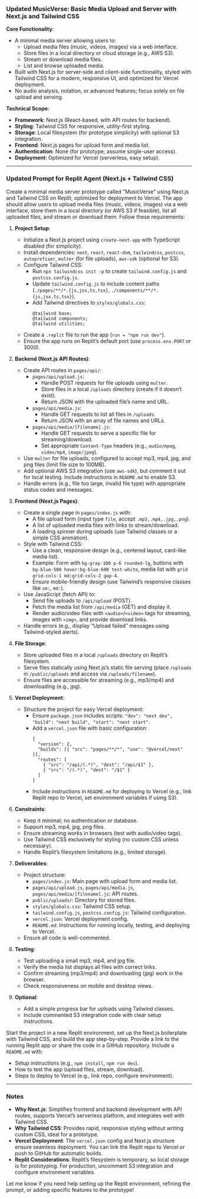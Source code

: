 ### Updated MusicVerse: Basic Media Upload and Server with Next.js and Tailwind CSS

**Core Functionality**:
- A minimal media server allowing users to:
  - Upload media files (music, videos, images) via a web interface.
  - Store files in a local directory or cloud storage (e.g., AWS S3).
  - Stream or download media files.
  - List and browse uploaded media.
- Built with Next.js for server-side and client-side functionality, styled with Tailwind CSS for a modern, responsive UI, and optimized for Vercel deployment.
- No audio analysis, notation, or advanced features; focus solely on file upload and serving.

**Technical Scope**:
- **Framework**: Next.js (React-based, with API routes for backend).
- **Styling**: Tailwind CSS for responsive, utility-first styling.
- **Storage**: Local filesystem (for prototype simplicity) with optional S3 integration.
- **Frontend**: Next.js pages for upload form and media list.
- **Authentication**: None (for prototype; assume single-user access).
- **Deployment**: Optimized for Vercel (serverless, easy setup).

---

### Updated Prompt for Replit Agent (Next.js + Tailwind CSS)


Create a minimal media server prototype called "MusicVerse" using Next.js and Tailwind CSS on Replit, optimized for deployment to Vercel. The app should allow users to upload media files (music, videos, images) via a web interface, store them in a local directory (or AWS S3 if feasible), list all uploaded files, and stream or download them. Follow these requirements:

1. **Project Setup**:
   - Initialize a Next.js project using `create-next-app` with TypeScript disabled (for simplicity).
   - Install dependencies: `next`, `react`, `react-dom`, `tailwindcss`, `postcss`, `autoprefixer`, `multer` (for file uploads), `aws-sdk` (optional for S3).
   - Configure Tailwind CSS:
     - Run `npx tailwindcss init -p` to create `tailwind.config.js` and `postcss.config.js`.
     - Update `tailwind.config.js` to include content paths (`./pages/**/*.{js,jsx,ts,tsx}`, `./components/**/*.{js,jsx,ts,tsx}`).
     - Add Tailwind directives to `styles/globals.css`:
       ```
       @tailwind base;
       @tailwind components;
       @tailwind utilities;
       ```
   - Create a `.replit` file to run the app (`run = "npm run dev"`).
   - Ensure the app runs on Replit’s default port (use `process.env.PORT` or 3000).

2. **Backend (Next.js API Routes)**:
   - Create API routes in `pages/api/`:
     - `pages/api/upload.js`:
       - Handle POST requests for file uploads using `multer`.
       - Store files in a local `/uploads` directory (create if it doesn’t exist).
       - Return JSON with the uploaded file’s name and URL.
     - `pages/api/media.js`:
       - Handle GET requests to list all files in `/uploads`.
       - Return JSON with an array of file names and URLs.
     - `pages/api/media/[filename].js`:
       - Handle GET requests to serve a specific file for streaming/download.
       - Set appropriate `Content-Type` headers (e.g., `audio/mpeg`, `video/mp4`, `image/jpeg`).
   - Use `multer` for file uploads, configured to accept mp3, mp4, jpg, and png files (limit file size to 100MB).
   - Add optional AWS S3 integration (use `aws-sdk`), but comment it out for local testing. Include instructions in `README.md` to enable S3.
   - Handle errors (e.g., file too large, invalid file type) with appropriate status codes and messages.

3. **Frontend (Next.js Pages)**:
   - Create a single page in `pages/index.js` with:
     - A file upload form (input type `file`, accept `.mp3,.mp4,.jpg,.png`).
     - A list of uploaded media files with links to stream/download.
     - A loading spinner during uploads (use Tailwind classes or a simple CSS animation).
   - Style with Tailwind CSS:
     - Use a clean, responsive design (e.g., centered layout, card-like media list).
     - Example: Form with `bg-gray-100 p-6 rounded-lg`, buttons with `bg-blue-500 hover:bg-blue-600 text-white`, media list with `grid grid-cols-1 md:grid-cols-2 gap-4`.
     - Ensure mobile-friendly design (use Tailwind’s responsive classes like `sm:`, `md:`).
   - Use JavaScript (fetch API) to:
     - Send file uploads to `/api/upload` (POST).
     - Fetch the media list from `/api/media` (GET) and display it.
     - Render audio/video files with `<audio>`/`<video>` tags for streaming, images with `<img>`, and provide download links.
   - Handle errors (e.g., display “Upload failed” messages using Tailwind-styled alerts).

4. **File Storage**:
   - Store uploaded files in a local `/uploads` directory on Replit’s filesystem.
   - Serve files statically using Next.js’s static file serving (place `/uploads` in `/public/uploads` and access via `/uploads/filename`).
   - Ensure files are accessible for streaming (e.g., mp3/mp4) and downloading (e.g., jpg).

5. **Vercel Deployment**:
   - Structure the project for easy Vercel deployment:
     - Ensure `package.json` includes scripts: `"dev": "next dev", "build": "next build", "start": "next start"`.
     - Add a `vercel.json` file with basic configuration:
       ```
       {
         "version": 2,
         "builds": [{ "src": "pages/**/*", "use": "@vercel/next" }],
         "routes": [
           { "src": "/api/(.*)", "dest": "/api/$1" },
           { "src": "/(.*)", "dest": "/$1" }
         ]
       }
       ```
     - Include instructions in `README.md` for deploying to Vercel (e.g., link Replit repo to Vercel, set environment variables if using S3).

6. **Constraints**:
   - Keep it minimal; no authentication or database.
   - Support mp3, mp4, jpg, png files.
   - Ensure streaming works in browsers (test with audio/video tags).
   - Use Tailwind CSS exclusively for styling (no custom CSS unless necessary).
   - Handle Replit’s filesystem limitations (e.g., limited storage).

7. **Deliverables**:
   - Project structure:
     - `pages/index.js`: Main page with upload form and media list.
     - `pages/api/upload.js`, `pages/api/media.js`, `pages/api/media/[filename].js`: API routes.
     - `public/uploads/`: Directory for stored files.
     - `styles/globals.css`: Tailwind CSS setup.
     - `tailwind.config.js`, `postcss.config.js`: Tailwind configuration.
     - `vercel.json`: Vercel deployment config.
     - `README.md`: Instructions for running locally, testing, and deploying to Vercel.
   - Ensure all code is well-commented.

8. **Testing**:
   - Test uploading a small mp3, mp4, and jpg file.
   - Verify the media list displays all files with correct links.
   - Confirm streaming (mp3/mp4) and downloading (jpg) work in the browser.
   - Check responsiveness on mobile and desktop views.

9. **Optional**:
   - Add a simple progress bar for uploads using Tailwind classes.
   - Include commented S3 integration code with clear setup instructions.

Start the project in a new Replit environment, set up the Next.js boilerplate with Tailwind CSS, and build the app step-by-step. Provide a link to the running Replit app or share the code in a GitHub repository. Include a `README.md` with:
- Setup instructions (e.g., `npm install`, `npm run dev`).
- How to test the app (upload files, stream, download).
- Steps to deploy to Vercel (e.g., link repo, configure environment).


---

### Notes
- **Why Next.js**: Simplifies frontend and backend development with API routes, supports Vercel’s serverless platform, and integrates well with Tailwind CSS.
- **Why Tailwind CSS**: Provides rapid, responsive styling without writing custom CSS, ideal for a prototype.
- **Vercel Deployment**: The `vercel.json` config and Next.js structure ensure seamless deployment. You can link the Replit repo to Vercel or push to GitHub for automatic builds.
- **Replit Considerations**: Replit’s filesystem is temporary, so local storage is for prototyping. For production, uncomment S3 integration and configure environment variables.

Let me know if you need help setting up the Replit environment, refining the prompt, or adding specific features to the prototype!
